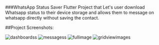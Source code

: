 ###WhatsApp Status Saver
Flutter Project that Let's user download Whatsapp status to their device storage and allows them to message on whatsapp directly without saving the contact.

##Project Screenshots:

![dashboardss](https://user-images.githubusercontent.com/71441129/207234526-693f3ba6-f6d9-4406-a061-05520cb02be6.jpeg)
![messagess](https://user-images.githubusercontent.com/71441129/207234620-0d5b563d-7ed7-48e7-9674-2778def32233.jpeg)
![fullimage](https://user-images.githubusercontent.com/71441129/207234624-26879e90-2036-4e42-a6da-7da20596b39e.jpeg)
![gridviewimages](https://user-images.githubusercontent.com/71441129/207234627-dd987d98-ace1-4311-94db-520404f9af1c.jpeg)
